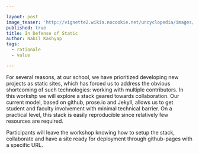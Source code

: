 ```yaml
---

layout: post
image_teaser: 'http://vignette2.wikia.nocookie.net/uncyclopedia/images/1/17/Static.gif/revision/latest?cb=20051028174517'
published: true
title: In Defense of Static
author: Nabil Kashyap
tags:
  - rationale
  - value

---
```


For several reasons, at our school, we have prioritized developing new projects as static sites, which has forced us to address the obvious shortcoming of such technologies: working with multiple contributors. In this workshp we will explore a stack geared towards collaboration. Our current model, based on github, prose.io and Jekyll, allows us to get student and faculty involvement with minimal technical barrier. On a practical level, this stack is easily reproducible since relatively few resources are required. 

Participants will leave the workshop knowing how to setup the stack, collaborate and have a site ready for deployment through github-pages with a specific URL. 